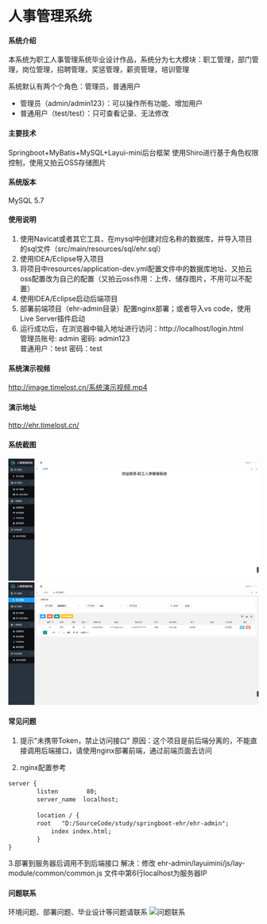 # 人事管理系统

#### 系统介绍
本系统为职工人事管理系统毕业设计作品，系统分为七大模块：职工管理，部门管理，岗位管理，招聘管理，奖惩管理，薪资管理，培训管理

系统默认有两个个角色：管理员，普通用户

- 管理员（admin/admin123）：可以操作所有功能、增加用户
- 普通用户（test/test）：只可查看记录、无法修改

#### 主要技术
Springboot+MyBatis+MySQL+Layui-mini后台框架
使用Shiro进行基于角色权限控制，使用又拍云OSS存储图片

#### 系统版本
MySQL 5.7

#### 使用说明

1. 使用Navicat或者其它工具，在mysql中创建对应名称的数据库，并导入项目的sql文件（src/main/resources/sql/ehr.sql）
2. 使用IDEA/Eclipse导入项目
3. 将项目中resources/application-dev.yml配置文件中的数据库地址、又拍云oss配置改为自己的配置（又拍云oss作用：上传、储存图片，不用可以不配置）
4. 使用IDEA/Eclipse启动后端项目
5. 部署前端项目（ehr-admin目录）配置nginx部署；或者导入vs code，使用Live Server插件启动 
6. 运行成功后，在浏览器中输入地址进行访问：http://localhost/login.html  
   管理员账号: admin 密码: admin123  
   普通用户：test 密码：test  

#### 系统演示视频

http://image.timelost.cn/系统演示视频.mp4

#### 演示地址

http://ehr.timelost.cn/

#### 系统截图

![系统截图](/img/示例图片2.png)
![系统截图](/img/示例图片1.png)

#### 常见问题
1. 提示"未携带Token，禁止访问接口"
原因：这个项目是前后端分离的，不能直接调用后端接口，请使用nginx部署前端，通过前端页面去访问

2. nginx配置参考
```
server {
        listen        80;
        server_name  localhost;
        
        location / {
	    root   "D:/SourceCode/study/springboot-ehr/ehr-admin";
            index index.html;
        }
}
```

3.部署到服务器后调用不到后端接口
解决：修改 ehr-admin/layuimini/js/lay-module/common/common.js 文件中第6行localhost为服务器IP

#### 问题联系

环境问题、部署问题、毕业设计等问题请联系
![问题联系](https://timelost.cn/img/QR.png)